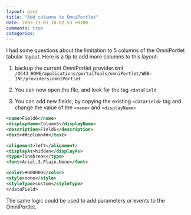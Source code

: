 ```yaml
---
layout: post
title: "Add columns to OmniPortlet"
date: 2003-11-03 18:02:53 +0100
comments: true
categories:
---
```


I had some questions about the limitation to 5 columns of the
OmniPortlet tabular layout. Here is a tip to add more columns to this
layout:

1. backup the current OmniPortlet provider.xml
`/OC4J_HOME/applications/portalTools/omniPortlet/WEB-INF/providers/omniPortlet`

2. You can now open the file, and look for the tag `<dataField`


3. You can add new fields, by copying the existing `<dataField>` tag and
change the value of the `<name>` and `<displayName>`

<!-- Here is a complete example -->
<dataField class="oracle.webdb.reformlet.definition.DataFieldDefinition">

``` xml
<name>Field6</name>
<displayName>Column6</displayName>
<description>Field6</description>
<text>##column##</text>

<alignment>left</alignment>
<displayAs>hidden</displayAs>
<type>linebreak</type>
<font>Arial.3.Plain.None</font>

<color>#000000</color>
<style>none</style>
<styleType>custom</styleType>
</dataField>
```

The same logic could be used to add parameters or events to the OmniPortlet.
